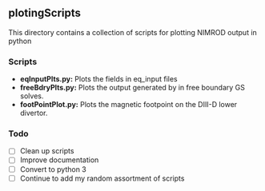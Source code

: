 ## plotingScripts
This directory contains a collection of scripts for plotting NIMROD output in python

### Scripts
  - **eqInputPlts.py:** Plots the fields in eq_input files
  - **freeBdryPlts.py:** Plots the output generated by in free boundary GS solves.
  - **footPointPlot.py:** Plots the magnetic footpoint on the DIII-D lower divertor. 
  
### Todo
 - [ ] Clean up scripts
 - [ ] Improve documentation
 - [ ] Convert to python 3
 - [ ] Continue to add my random assortment of scripts